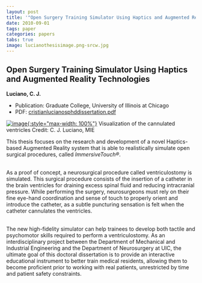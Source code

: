 ```yaml
---
layout: post
title: '"Open Surgery Training Simulator Using Haptics and Augmented Reality Technologies"'
date: 2010-09-01
tags: paper
categories: papers
tabs: true
image: lucianothesisimage.png-srcw.jpg
---
```


## Open Surgery Training Simulator Using Haptics and Augmented Reality Technologies
**Luciano, C. J.**
- Publication: Graduate College, University of Illinois at Chicago
- PDF: [cristianlucianosphddissertation.pdf](/documents/cristianlucianosphddissertation.pdf)


[![image](https://www.evl.uic.edu/output/originals/lucianothesisimage.png-srcw.jpg){:style="max-width: 100%"}](https://www.evl.uic.edu/output/originals/lucianothesisimage.png-srcw.jpg)
Visualization of the cannulated ventricles
Credit: C. J. Luciano, MIE

This thesis focuses on the research and development of a novel Haptics-based Augmented Reality system that is able to realistically simulate open surgical procedures, called <em>ImmersiveTouch&reg;</em>.<br><br>

As a proof of concept, a neurosurgical procedure called ventriculostomy is simulated. This surgical procedure consists of the insertion of a catheter in the brain ventricles for draining excess spinal fluid and reducing intracranial pressure. While performing the surgery, neurosurgeons must rely on their fine eye-hand coordination and sense of touch to properly orient and introduce the catheter, as a subtle puncturing sensation is felt when the catheter cannulates the ventricles.<br><br>

The new high-fidelity simulator can help trainees to develop both tactile and psychomotor skills required to perform a ventriculostomy. As an interdisciplinary project between the Department of Mechanical and Industrial Engineering and the Department of Neurosurgery at UIC, the ultimate goal of this doctoral dissertation is to provide an interactive educational instrument to better train medical residents, allowing them to become proficient prior to working with real patients, unrestricted by time and patient safety constraints.